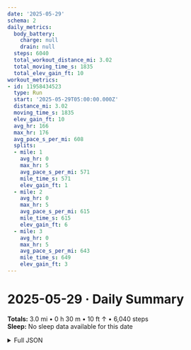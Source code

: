 ```yaml
---
date: '2025-05-29'
schema: 2
daily_metrics:
  body_battery:
    charge: null
    drain: null
  steps: 6040
  total_workout_distance_mi: 3.02
  total_moving_time_s: 1835
  total_elev_gain_ft: 10
workout_metrics:
- id: 11958434523
  type: Run
  start: '2025-05-29T05:00:00.000Z'
  distance_mi: 3.02
  moving_time_s: 1835
  elev_gain_ft: 10
  avg_hr: 166
  max_hr: 176
  avg_pace_s_per_mi: 608
  splits:
  - mile: 1
    avg_hr: 0
    max_hr: 5
    avg_pace_s_per_mi: 571
    mile_time_s: 571
    elev_gain_ft: 1
  - mile: 2
    avg_hr: 0
    max_hr: 5
    avg_pace_s_per_mi: 615
    mile_time_s: 615
    elev_gain_ft: 6
  - mile: 3
    avg_hr: 0
    max_hr: 5
    avg_pace_s_per_mi: 643
    mile_time_s: 649
    elev_gain_ft: 3
---
```

# 2025-05-29 · Daily Summary
**Totals:** 3.0 mi • 0 h 30 m • 10 ft ↑ • 6,040 steps  
**Sleep:** No sleep data available for this date

<details>
<summary>Full JSON</summary>

```json
{
  "date": "2025-05-29",
  "schema": 2,
  "daily_metrics": {
    "body_battery": {
      "charge": null,
      "drain": null
    },
    "steps": 6040,
    "total_workout_distance_mi": 3.02,
    "total_moving_time_s": 1835,
    "total_elev_gain_ft": 10
  },
  "workout_metrics": [
    {
      "id": 11958434523,
      "type": "Run",
      "start": "2025-05-29T05:00:00.000Z",
      "distance_mi": 3.02,
      "moving_time_s": 1835,
      "elev_gain_ft": 10,
      "avg_hr": 166,
      "max_hr": 176,
      "avg_pace_s_per_mi": 608,
      "splits": [
        {
          "mile": 1,
          "avg_hr": 0,
          "max_hr": 5,
          "avg_pace_s_per_mi": 571,
          "mile_time_s": 571,
          "elev_gain_ft": 1
        },
        {
          "mile": 2,
          "avg_hr": 0,
          "max_hr": 5,
          "avg_pace_s_per_mi": 615,
          "mile_time_s": 615,
          "elev_gain_ft": 6
        },
        {
          "mile": 3,
          "avg_hr": 0,
          "max_hr": 5,
          "avg_pace_s_per_mi": 643,
          "mile_time_s": 649,
          "elev_gain_ft": 3
        }
      ]
    }
  ]
}
```
</details>
